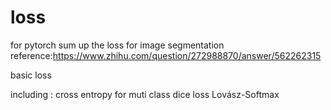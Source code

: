# loss
for pytorch
sum up the loss for image segmentation
reference:https://www.zhihu.com/question/272988870/answer/562262315

basic loss 

including :
cross entropy for muti class
dice loss
Lovász-Softmax

